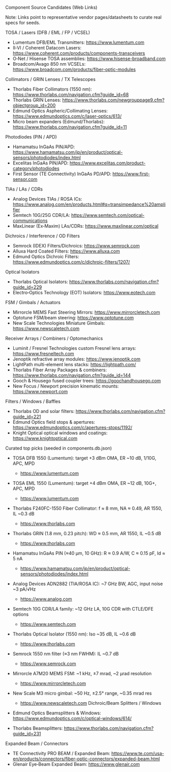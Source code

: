Component Source Candidates (Web Links)

Note: Links point to representative vendor pages/datasheets to curate real specs for seeds.

TOSA / Lasers (DFB / EML / FP / VCSEL)

- Lumentum DFB/EML Transmitters: https://www.lumentum.com
- II‑VI / Coherent Datacom Lasers: https://www.coherent.com/products/components-transceivers
- O‑Net / Hisense TOSA assemblies: https://www.hisense-broadband.com
- Broadcom/Avago 850 nm VCSELs: https://www.broadcom.com/products/fiber-optic-modules

Collimators / GRIN Lenses / TX Telescopes

- Thorlabs Fiber Collimators (1550 nm): https://www.thorlabs.com/navigation.cfm?guide_id=68
- Thorlabs GRIN Lenses: https://www.thorlabs.com/newgrouppage9.cfm?objectgroup_id=200
- Edmund Optics Aspheric/Collimating Lenses: https://www.edmundoptics.com/c/laser-optics/613/
- Micro beam expanders (Edmund/Thorlabs): https://www.thorlabs.com/navigation.cfm?guide_id=11

Photodiodes (PIN / APD)

- Hamamatsu InGaAs PIN/APD: https://www.hamamatsu.com/jp/en/product/optical-sensors/photodiodes/index.html
- Excelitas InGaAs PIN/APD: https://www.excelitas.com/product-category/photodiodes
- First Sensor (TE Connectivity) InGaAs PD/APD: https://www.first-sensor.com

TIAs / LAs / CDRs

- Analog Devices TIAs / ROSA ICs: https://www.analog.com/en/products.html#q=transimpedance%20amplifier
- Semtech 10G/25G CDR/LA: https://www.semtech.com/optical-communications
- MaxLinear (Ex‑Maxim) LAs/CDRs: https://www.maxlinear.com/optical

Dichroics / Interference / OD Filters

- Semrock (IDEX) Filters/Dichroics: https://www.semrock.com
- Alluxa Hard Coated Filters: https://www.alluxa.com
- Edmund Optics Dichroic Filters: https://www.edmundoptics.com/c/dichroic-filters/1207/

Optical Isolators

- Thorlabs Optical Isolators: https://www.thorlabs.com/navigation.cfm?guide_id=229
- Electro‑Optics Technology (EOT) Isolators: https://www.eotech.com

FSM / Gimbals / Actuators

- Mirrorcle MEMS Fast Steering Mirrors: https://www.mirrorcletech.com
- Optotune FSM/beam steering: https://www.optotune.com
- New Scale Technologies Miniature Gimbals: https://www.newscaletech.com

Receiver Arrays / Combiners / Optomechanics

- Luminit / Fresnel Technologies custom Fresnel lens arrays: https://www.fresneltech.com
- Jenoptik refractive array modules: https://www.jenoptik.com
- LightPath multi-element lens stacks: https://lightpath.com/
- Thorlabs Fiber Array Packages & combiners: https://www.thorlabs.com/navigation.cfm?guide_id=144
- Gooch & Housego fused coupler trees: https://goochandhousego.com
- New Focus / Newport precision kinematic mounts: https://www.newport.com

Filters / Windows / Baffles

- Thorlabs OD and solar filters: https://www.thorlabs.com/navigation.cfm?guide_id=221
- Edmund Optics field stops & apertures: https://www.edmundoptics.com/c/apertures-stops/1192/
- Knight Optical optical windows and coatings: https://www.knightoptical.com

Curated top picks (seeded in components.db.json)

- TOSA DFB 1550 (Lumentum): target +3 dBm OMA, ER ~10 dB, 1/10G, APC, MPD
  - https://www.lumentum.com
- TOSA EML 1550 (Lumentum): target +4 dBm OMA, ER ~12 dB, 10G+, APC, MPD
  - https://www.lumentum.com
- Thorlabs F240FC-1550 Fiber Collimator: f ≈ 8 mm, NA ≈ 0.49, AR 1550, IL ~0.3 dB
  - https://www.thorlabs.com
- Thorlabs GRIN (1.8 mm, 0.23 pitch): WD ≈ 0.5 mm, AR 1550, IL ~0.5 dB
  - https://www.thorlabs.com
- Hamamatsu InGaAs PIN (≈40 µm, 10 GHz): R ≈ 0.9 A/W, C ≈ 0.15 pF, Id ≈ 5 nA
  - https://www.hamamatsu.com/jp/en/product/optical-sensors/photodiodes/index.html
- Analog Devices ADN2882 (TIA/ROSA IC): ~7 GHz BW, AGC, input noise ~3 pA/√Hz
  - https://www.analog.com
- Semtech 10G CDR/LA family: ~12 GHz LA, 10G CDR with CTLE/DFE options
  - https://www.semtech.com
- Thorlabs Optical Isolator (1550 nm): Iso ~35 dB, IL ~0.6 dB
  - https://www.thorlabs.com
- Semrock 1550 nm filter (≈3 nm FWHM): IL ~0.7 dB
  - https://www.semrock.com
- Mirrorcle A7M20 MEMS FSM: ~1 kHz, ±7 mrad, ~2 µrad resolution
  - https://www.mirrorcletech.com
- New Scale M3 micro gimbal: ~50 Hz, ±2.5° range, ~0.35 mrad res
  - https://www.newscaletech.com
Dichroic/Beam Splitters / Windows

- Edmund Optics Beamsplitters & Windows: https://www.edmundoptics.com/c/optical-windows/614/
- Thorlabs Beamsplitters: https://www.thorlabs.com/navigation.cfm?guide_id=231

Expanded Beam / Connectors

- TE Connectivity PRO BEAM / Expanded Beam: https://www.te.com/usa-en/products/connectors/fiber-optic-connectors/expanded-beam.html
- Glenair Eye‑Beam Expanded Beam: https://www.glenair.com


